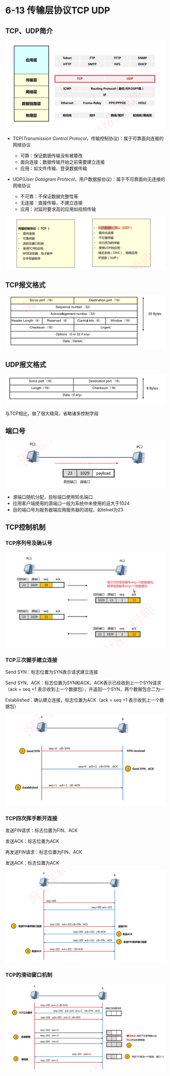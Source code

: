 # 6-13 传输层协议TCP UDP

## TCP、UDP简介

![image-20231002162748210](./assets/image-20231002162748210.png)

- TCP(*Transmission Control Protocol*，传输控制协议)：属于可靠面向连接的网络协议
  - 可靠：保证数据传输没有被篡改
  - 面向连接：数据传输开始之前需要建立连接
  - 应用：如文件传输、登录数据传输

- UDP(*User Datagram Protocol*，用户数据报协议)：属于不可靠面向无连接的网络协议
  - 不可靠：不保证数据完整性等
  - 无连接：直接传输，不建立连接
  - 应用：对延时要求高的应用如视频传输

![image-20231002163449244](./assets/image-20231002163449244.png)

## TCP报文格式

![image-20231002163536726](./assets/image-20231002163536726.png)

## UDP报文格式

![image-20231002163551553](./assets/image-20231002163551553.png)

与TCP相比，做了很大精简，省略诸多控制字段

## 端口号

![image-20231002163631588](./assets/image-20231002163631588.png)

- 源端口随机分配，目标端口使用知名端口
- 应用客户端使用的源端口一般为系统中未使用的且大于1024
- 目的端口号为服务器端应用服务器的进程，如telnet为23

## TCP控制机制

### TCP序列号及确认号

![image-20231002164039942](./assets/image-20231002164039942.png)

### TCP三次握手建立连接

Send SYN：标志位置为SYN表示请求建立连接

Send SYN、ACK：标志位置为SYN和ACK，ACK表示已经收到上一个SYN请求（ack = seq +1 表示收到上一个数据包），并返回一个SYN，两个数据包合二为一

Established：确认建立连接，标志位置为ACK（ack = seq +1 表示收到上一个数据包）

![image-20231002164132790](./assets/image-20231002164132790.png)

### TCP四次挥手断开连接

发送FIN请求：标志位置为FIN、ACK

发送ACK：标志位置为ACK

再发送FIN请求：标志位置为FIN、ACK

发送ACK：标志位置为ACK

![image-20231002164731399](./assets/image-20231002164731399.png)

### TCP的滑动窗口机制

![image-20231002165010516](./assets/image-20231002165010516.png)